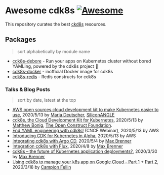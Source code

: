 # Awesome cdk8s [![Awesome](https://awesome.re/badge.svg)](https://awesome.re)

This repository curates the best [ckd8s](https://github.com/awslabs/cdk8s) resources.

## Packages

> sort alphabetically by module name

* [cdk8s-debore](https://github.com/toricls/cdk8s-debore) - Run your apps on Kubernetes cluster without bored YAMLing, powered by the cdk8s project 🚀
* [cdk8s-docker](https://github.com/brennerm/cdk8s-docker) - inofficial Docker image for cdk8s
* [cdk8s-redis](https://github.com/eladb/cdk8s-redis) - Redis constructs for cdk8s

### Talks & Blog Posts

> sort by date, latest at the top

* [AWS open sources cloud development kit to make Kubernetes easier to use](https://siliconangle.com/2020/05/13/aws-open-sources-cdk8s-make-kubernetes-easier-use), 2020/5/13 by [Maria Deutscher](https://siliconangle.com/author/chi22), [SiliconANGLE](https://siliconangle.com)
* [cdk8s, the Cloud Development Kit for Kubernetes](https://www.openconstructfoundation.org/cdk8s/), 2020/5/13 by [Matthew Bonig](https://twitter.com/mattbonig), [The Open Construct Foundation](https://www.openconstructfoundation.org).
* [End YAML engineering with cdk8s!](https://www.cncf.io/webinars/end-yaml-engineering-with-cdk8s) (CNCF Webinar), 2020/5/13 by AWS
* [Introducing CDK for Kubernetes in Alpha](https://aws.amazon.com/blogs/containers/introducing-cdk-for-kubernetes/), 2020/5/13 by AWS
* [Integrating cdk8s with Argo CD](https://brennerm.github.io/posts/integrating-cdk8s-with-argocd.html), 2020/5/4 by [Max Brenner](https://brennerm.github.io/about.html)
* [Integration cdk8s with Flux](https://brennerm.github.io/posts/integrating-cdk8s-with-flux.html), 2020/4/8 by [Max Brenner](https://brennerm.github.io/about.html)
* [cdk8s – the future of Kubernetes application deployments?](https://jambit.com/en/latest-info/toilet-papers/cdk8s-the-future-of-kubernetes-application-deployments/), 2020/3/30 by [Max Brenner](https://brennerm.github.io/about.html)
* [Using cdk8s to manage your k8s app on Google Cloud - Part 1](https://medium.com/@campionfellin/using-cdk8s-to-manage-your-k8s-app-on-google-cloud-part-1-1285b3e6a6ad) + [Part 2](https://medium.com/@campionfellin/using-cdk8s-to-manage-your-k8s-app-on-google-cloud-part-2-1dd8cdb0fb2c), 2020/3/18 by [Campion Fellin](https://github.com/campionfellin)


